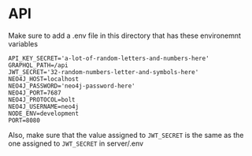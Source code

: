 # API
Make sure to add a .env file in this directory that has these environemnt variables
```
API_KEY_SECRET='a-lot-of-random-letters-and-numbers-here'
GRAPHQL_PATH=/api
JWT_SECRET='32-random-numbers-letter-and-symbols-here'
NEO4J_HOST=localhost
NEO4J_PASSWORD='neo4j-password-here'
NEO4J_PORT=7687
NEO4J_PROTOCOL=bolt
NEO4J_USERNAME=neo4j
NODE_ENV=development
PORT=8080
```
Also, make sure that the value assigned to `JWT_SECRET` is the same as the one assigned to `JWT_SECRET` in server/.env
